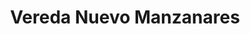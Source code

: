 ---
title: Vereda Nuevo Manzanares
nombre_comunidad: Vereda Nuevo Manzanares
municipio: Chalán
departamento: Sucre
descripcion: >-
  De acuerdo con los relatos de la población en el año 1991, Nuevo Manzanares
  inicia en una finca ubicada en la entrada del Municipio de Chalán, en la vía
  que viene del Municipio de Colosó. Esta finca pertenecía al señor Aristides
  Paternina y sus primeros habitantes eran provenientes de 5 familias de los
  apellidos Luna, Gómez, Salgado, Robles, Barreto y Yépes. Hace 40 años llegaron
  a vivir con sus familiares, construyendo casas improvisadas, las cuales con el
  tiempo se fueron transformando en las casas actuales. Cuenta la población que
  luego de la invasión el señor Paternina vendió la finca a INCORA, y con el
  pasar de los años la entidad entregó a cada una de las familias los títulos de
  propiedad, conformándose así la vereda Nuevo Manzanares. En el año 2003 se
  presenta un desplazamiento masivo hacia los municipios de Sincelejo, Ovejas y
  Corozal.
num_personas: 272
num_familias: 64
min_distancia_casco_urbano: 5
km_distancia_casco_urbano: 1
vias_acceso: Calles sin pavimentar, transitables.
infraestructura_comunitaria:
  - Escuela
  - Canchas donde practican fútbol y softbol
  - Casetas comunales
notas_infraestructura_comunitaria: null
liderazgo_comunidad:
  - "La JAC se caracteriza por su sentido de pertenencia por la comunidad y su capacidad de gestión.\_El presidente del Club deportivo Nuevo Manzanares y la asociación de mujeres de nuevo Manzanares también son un referente."
inclusion_diversidad_genero: >-
  No se evidenció población LGTBI pero en la cabecera municipal hay un proceso
  organizativo llamado Casa de Colores. Colectivo LGTBI Mundo de Colores de los
  Montes de María.
comentarios_conectividad: null
punto_SOLE: Centro Educativo Nuevo Manzanares
comentarios_punto_SOLE:
  - >-
    https://padlet.com/comunidadelbongalyarroyodemari/sole-arroyo-de-mar-a-y-el-bongal-p0bq83dybyb64ixv
ppales_actividades_economicas_vocacion_productiva:
  - Agropecuaria (Maíz - Frijol - tabaco)
  - ' Ganadería '
  - ' hortalizas '
comentarios_ppales_actividades_economicas_vocacion_productiva: "Las familias cuentan con\_3.5 a 5 Has disponibles para rotación de cultivos de frijol-maíz (FENALCE)."
comunidad_sostenible_uso_suelo: null
org_con_proyeccion: []
servicios_publicos_comunidades_focalizadas:
  - 'No hay acueducto. Compran agua de consumo y cosechan agua. '
comunidades_focalizadas_educacion_infraestructura_educativa:
  - Escuelas hasta 5° (Aprox 70 estudiantes)
comunidades_focalizadas_practicas_organizativas: []
conectividad_minima: Bueno
iniciativas_priorizadas:
  - >-
    Fortalecer técnicamente y comercialmente la cadena de Maíz en las veredas
    Nuevo Manzanares y Montebello del municipio de Chalan – Sucre.
org_focalizada: []
riesgo: null
otros_programas_USAID: []
alianzas_colaboradores:
  - |-
    SENA 
    Alcaldía 
    Min Agricultura 
    Colectivo de Memoria El Bonche
    Justicia Inclusiva 
    ART 
    CARSUCRE 
    Fenalce 
    Colanta
posibilidad_iniciativas_conjuntas_aliados_2: []
actividades_ocio:
  - Bingos comunitarios
  - Fiestas patronales Divino Niño en Diciembre (Manzanares)
  - ' Escuela de futbol y softbol – Club Deportivo'
  - ' '
  - Juegos tradicionales en las fiestas patronales.
medios_comunicacion_narrativas_locales:
  - Colectivo de comunicadores y comunicadoras populares Altavoces - EL BONCHE
num_visitas_realizadas: null
num_diagnosticos_rurales_participativos_realizados: null
infraestructura_salud_atencion_psicosocial:
  - La atención especializada se brinda en la ciudad de Sincelejo
notas_infraestructura_salud_atencion_psicosocial: null
num_visitas_predio: null
url: /comunidad-focalizada/vereda-nuevo-manzanares
layout: single
download_file: /reportes/vereda-nuevo-manzanares.pdf

---